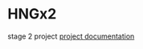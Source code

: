 # HNGx2
stage 2 project
[project documentation](https://github.com/Reganmatics/HNGx2/blob/main/DOCUMENTATION.md)
